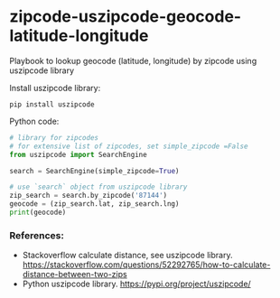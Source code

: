 # zipcode-uszipcode-geocode-latitude-longitude
Playbook to lookup geocode (latitude, longitude) by zipcode using uszipcode library

Install uszipcode library:
```
pip install uszipcode
```

Python code:
```python
# library for zipcodes
# for extensive list of zipcodes, set simple_zipcode =False
from uszipcode import SearchEngine

search = SearchEngine(simple_zipcode=True)

# use `search` object from uszipcode library
zip_search = search.by_zipcode('87144')
geocode = (zip_search.lat, zip_search.lng)
print(geocode)
```

### References: 
* Stackoverflow calculate distance, see uszipcode library. https://stackoverflow.com/questions/52292765/how-to-calculate-distance-between-two-zips
* Python uszipcode library. https://pypi.org/project/uszipcode/
